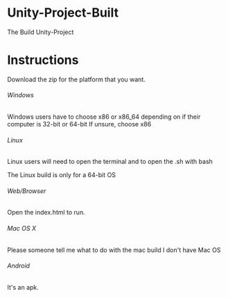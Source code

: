 # Unity-Project-Built
The Build Unity-Project
# Instructions
Download the zip for the platform that you want.

###### Windows

Windows users have to choose x86 or x86_64 depending on if their computer is 32-bit or 64-bit
If unsure, choose x86

###### Linux

Linux users will need to open the terminal and to open the .sh with bash

The Linux build is only for a 64-bit OS

###### Web/Browser

Open the index.html to run.

###### Mac OS X

Please someone tell me what to do with the mac build I don't have Mac OS

###### Android

It's an apk.